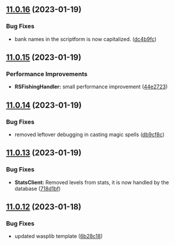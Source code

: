 ## [11.0.16](https://github.com/Torwent/WaspLib/compare/v11.0.15...v11.0.16) (2023-01-19)


### Bug Fixes

* bank names in the scriptform is now capitalized. ([dc4b9fc](https://github.com/Torwent/WaspLib/commit/dc4b9fcc0721d392b7d10c1addec10c710d7f0b4))



## [11.0.15](https://github.com/Torwent/WaspLib/compare/v11.0.14...v11.0.15) (2023-01-19)


### Performance Improvements

* **RSFishingHandler:** small performance improvement ([44e2723](https://github.com/Torwent/WaspLib/commit/44e272311a8754d28968357811a613624ec43911))



## [11.0.14](https://github.com/Torwent/WaspLib/compare/v11.0.13...v11.0.14) (2023-01-19)


### Bug Fixes

* removed leftover debugging in casting magic spells ([db9cf8c](https://github.com/Torwent/WaspLib/commit/db9cf8c9dd9b694d529ff1ff45235b83d1e89bbb))



## [11.0.13](https://github.com/Torwent/WaspLib/compare/v11.0.12...v11.0.13) (2023-01-19)


### Bug Fixes

* **StatsClient:** Removed levels from stats, it is now handled by the database ([718d1bf](https://github.com/Torwent/WaspLib/commit/718d1bf9e1b3c15a212c2581074dce6ae6aeee8c))



## [11.0.12](https://github.com/Torwent/WaspLib/compare/v11.0.11...v11.0.12) (2023-01-18)


### Bug Fixes

* updated wasplib template ([6b28c18](https://github.com/Torwent/WaspLib/commit/6b28c18f19de4c6f8e5a25a85a73398c825de38e))



